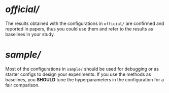 # ***official/***
The results obtained with the configurations in `official/` are confirmed and reported in papers, 
thus you could use them and refer to the results as baselines in your study.

# ***sample/***
Most of the configurations in `sample/` should be used for debugging or as starter configs to design your experiments.
If you use the methods as baselines, you **SHOULD** tune the hyperparameters in the configuration for a fair comparison.
